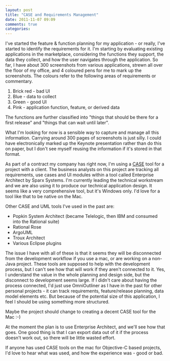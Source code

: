 ```yaml
---
layout: post
title: "CASE and Requirements Management"
date: 2011-11-07 09:09
comments: true
categories: 
---
```

I've started the feature & function planning for my application - or really, I've started to identify the requirements for it. I'm starting by evaluating existing applications in the marketplace, considering the functions they support, the data they collect, and how the user navigates through the application. So far, I have about 300 screenshots from various applications,  strewn all over the floor of my office, and 4 coloured pens for me to mark up the screenshots. The colours refer to the following areas of requirements or commentary.

1. Brick red - bad UI
2. Blue - data to collect
3. Green - good UI
4. Pink - application function, feature, or derived data

The functions are further classified into "things that should be there for a first release" and "things that can wait until later".

What I'm looking for now is a sensible way to capture and manage all this information. Carrying around 300 pages of screenshots is just silly. I could have electronically marked up the Keynote presentation rather than do this on paper, but I don't see myself reusing the information if it's stored in that format.

As part of a contract my company has right now, I'm using a [CASE](http://en.wikipedia.org/wiki/Computer-aided_software_engineering) tool for a project with a client. The business analysts on this project are tracking all requirements, use cases and UI modules within a tool called Enterprise Architect by Sparx Systems. I'm currently leading the technical workstream and we are also using it to produce our technical application design. It seems like a very comprehensive tool, but it's Windows only. I'd love for a tool like that to be native on the Mac.

Other CASE and UML tools I've used in the past are:

- Popkin System Architect (became Telelogic, then IBM and consumed into the Rational suite)
- Rational Rose
- ArgoUML
- Troux Architect
- Various Eclipse plugins

The issue I have with all of these is that it seems they will be disconnected from the development workflow if you use a mac, or are working on a non-Java project. These tools are supposed to help with the development process, but I can't see how that will work if they aren't connected to it. Yes, I understand the value in the whole planning and design side, but the disconnect to development seems large. If I didn't care about having the process connected, I'd just use OmniOutliner as I have in the past for other personal projects - it can track requirements, feature/release planning, data model elements etc. But because of the potential size of this application, I feel I should be using something more structured.

Maybe the project should change to creating a decent CASE tool for the Mac :-)

At the moment the plan is to use Enterprise Architect, and we'll see how that goes. One good thing is that I can export data out of it if the process doesn't work out, so there will be little wasted effort.

If anyone has used CASE tools on the mac for Objective-C based projects, I'd love to hear what was used, and how the experience was - good or bad.